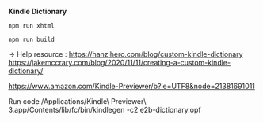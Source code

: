 **Kindle Dictionary**

`npm run xhtml`

`npm run build `

-> Help resource : https://hanzihero.com/blog/custom-kindle-dictionary
https://jakemccrary.com/blog/2020/11/11/creating-a-custom-kindle-dictionary/

https://www.amazon.com/Kindle-Previewer/b?ie=UTF8&node=21381691011

Run code
/Applications/Kindle\ Previewer\ 3.app/Contents/lib/fc/bin/kindlegen -c2 e2b-dictionary.opf
